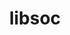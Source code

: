 ---
permalink: /engineering/projects/libsoc/
project_link_name: libsoc
project_url: https://github.com/jackmitch/libsoc
statsAvailable: 'false'
title: libsoc
---